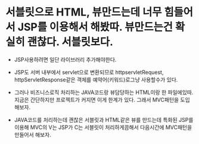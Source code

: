 # 서블릿으로 HTML, 뷰만드는데 너무 힘들어서 JSP를 이용해서 해봤따. 뷰만드는건 확실히 괜찮다. 서블릿보다.

- JSP사용하려면 일단 라이브러리 추가해야한다.

- JSP도 서버 내부에서 servlet으로 변환되므로 httpservletRequest, httpServletResponse같은 객체를 예약어(키워드)로그냥 사용할수가 있다.

- 그러나 비즈니스로직 처리하는 JAVA코드랑 뷰담당하는 HTML이랑 한 파일에있따. 지금은 간단하지만 프로젝트가 커지면 이게 한계가 있다. 그래서 MVC패턴을 도입해보자.

- JAVA코드를 처리하는데 괜찮은 서블릿과 HTML같은 뷰를 만드는데 특화된 JSP를 이용해 MVC의 V는 JSP가 C는 서블릿이 처리하게끔해서 다음시간에 MVC패턴을만들어서 해보자.
